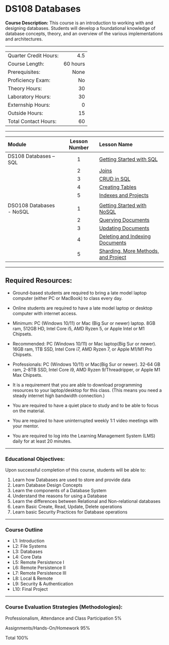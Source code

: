 # DS108 Databases

**Course Description:** This course is an introduction to working with and designing databases.  Students will develop a foundational knowledge of database concepts, theory, and an overview of the various implementations and architectures.  

<hr style="border: 0; height: 1px; background-image: linear-gradient(to right, rgba(0, 0, 0, 0), rgba(0, 0, 0, 0.75), rgba(0, 0, 0, 0));"/>

|                     |    |
|:---                 |---:|
|Quarter Credit Hours:|4.5|
|Course Length:       |60 hours|
|Prerequisites:       |None|
|Proficiency Exam:    |No|
|Theory Hours: 	      |30|
|Laboratory Hours:	  |30|
|Externship Hours:	  |0 |
|Outside Hours:	      |15|
|Total Contact Hours: |60|

<hr style="border: 0; height: 1px; background-image: linear-gradient(to right, rgba(0, 0, 0, 0), rgba(0, 0, 0, 0.75), rgba(0, 0, 0, 0));"/>

|Module                 |Lesson Number|Lesson Name|
|:---                   |:---:        |:---       |
|DS108 Databases – SQL  |1   | [Getting Started with SQL](SQL/DS108-L1-Getting-Started-With-SQL.ipynb)  |
|                       |2   | [Joins](SQL/DS108-L2-Joins.ipynb)                |
|                       |3   | [CRUD in SQL ](SQL/DS108-L3-CRUD-in-SQL.ipynb)              |
|                       |4   | [Creating Tables](SQL/DS108-L4-Creating-Tables.ipynb)|
|                       |5   | [Indexes and Projects](SQL/DS108-L5-Indexes-and-Project.ipynb)      |
| | |
|DSO108 Databases - NoSQL |1   | [Getting Started with NoSQL](NoSQL/DS108NoSQL-L1-Getting-Started-With-NoSQL.ipynb)        | 
|                       |2   | [Querying Documents](NoSQL/DS108NoSQL-L2-Querying-Documents.ipynb)       |
|                       |3   | [Updating Documents](NoSQL/DS108NoSQL-L3-Updating-Documents.ipynb)   | 
|                       |4   | [Deleting and Indexing Documents](NoSQL/DS108NoSQL-L4-Deleting-and-Indexing-Documents.ipynb)  | 
|                       |5  | [Sharding, More Methods, and Project](NoSQL/DS108NoSQL-L5-Sharding-More-Methods-and-Project.ipynb)         | 

<hr style="border: 0; height: 1px; background-image: linear-gradient(to right, rgba(0, 0, 0, 0), rgba(0, 0, 0, 0.75), rgba(0, 0, 0, 0));"/>

## Required Resources: 
- Ground-based students are required to bring a late model laptop computer (either PC or MacBook) to class every day.  

- Online students are required to have a late model laptop or desktop computer with internet access.  

- Minimum: PC (Windows 10/11) or Mac (Big Sur or newer) laptop. 8GB ram, 512GB HD, Intel Core i5,  AMD Ryzen 5, or Apple Intel or M1 Chipsets.

- Recommended: PC (Windows 10/11) or Mac laptop(Big Sur or newer). 16GB ram, 1TB SSD, Intel Core i7, AMD Ryzen 7, or Apple M1/M1 Pro Chipsets.

- Professionals: PC (Windows 10/11) or Mac(Big Sur or newer). 32-64 GB ram, 2-8TB SSD, Intel Core i9, AMD Ryzen 9/Threadripper, or Apple M1 Max Chipsets.

- It is a requirement that you are able to download programming resources to your laptop/desktop for this class. (This means you need a steady internet high bandwidth connection.)

- You are required to have a quiet place to study and to be able to focus on the material.

- You are required to have uninterrupted weekly 1:1 video meetings with your mentor.

- You are required to log into the Learning Management System (LMS) daily for at least 20 minutes.

<hr style="border: 0; height: 1px; background-image: linear-gradient(to right, rgba(0, 0, 0, 0), rgba(0, 0, 0, 0.75), rgba(0, 0, 0, 0));"/>

### Educational Objectives:

Upon successful completion of this course, students will be able to:  
1.	Learn how Databases are used to store and provide data
2.	Learn Database Design Concepts
3.	Learn the components of a Database System
4.	Understand the reasons for using a Database
5.	Learn the differences between Relational and Non-relational databases
6.	Learn Basic Create, Read, Update, Delete operations
7.	Learn basic Security Practices for Database operations

<hr style="border: 0; height: 1px; background-image: linear-gradient(to right, rgba(0, 0, 0, 0), rgba(0, 0, 0, 0.75), rgba(0, 0, 0, 0));"/>

### Course Outline
- L1: Introduction
- L2: File Systems
- L3: Databases
- L4: Core Data
- L5: Remote Persistence I
- L6: Remote Persistence II
- L7: Remote Persistence III
- L8: Local & Remote
- L9: Security & Authentication
- L10: Final Project

<hr style="border: 0; height: 1px; background-image: linear-gradient(to right, rgba(0, 0, 0, 0), rgba(0, 0, 0, 0.75), rgba(0, 0, 0, 0));"/>

### Course Evaluation Strategies (Methodologies):
Professionalism, Attendance and Class Participation	    5%

Assignments/Hands-On/Homework	  95%

Total	100%
